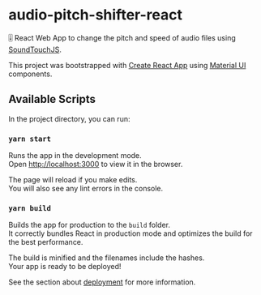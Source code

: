 # audio-pitch-shifter-react

🎚️ React Web App to change the pitch and speed of audio files using [SoundTouchJS](https://github.com/cutterbl/SoundTouchJS).

This project was bootstrapped with [Create React App](https://github.com/facebook/create-react-app) using [Material UI](https://mui.com) components.

## Available Scripts

In the project directory, you can run:

### `yarn start`

Runs the app in the development mode.\
Open [http://localhost:3000](http://localhost:3000) to view it in the browser.

The page will reload if you make edits.\
You will also see any lint errors in the console.

### `yarn build`

Builds the app for production to the `build` folder.\
It correctly bundles React in production mode and optimizes the build for the best performance.

The build is minified and the filenames include the hashes.\
Your app is ready to be deployed!

See the section about [deployment](https://facebook.github.io/create-react-app/docs/deployment) for more information.
